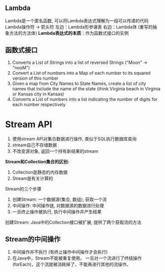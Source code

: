 ## Lambda

Lambda是一个匿名函数, 可以将Lambda表达式理解为一段可以传递的代码
Lambda操作符 -> 箭头符
左边：Lambda形参课表
右边：Lambda体 (重写的抽象方法的方法体)
**Lambda表达式的本质**：作为函数式接口的实例

## 函数式接口

1. Converts a List of Strings into a list of reversed Strings ("Moon" -> "nooM")
2. Convert a List of numbers into a Map of each number to its squared version of this number
3. Given a map from City Names to State Names, create a list of city names that include the name of the
   state (think Virginia beach in Virginia or Kansas city in Kansas)
4. Converts a List of numbers into a list indicating the number of digits for each number respectively

# Stream API

1. 使用stream API对集合数据进行操作, 类似于SQL执行数据库查询
2. stream自己不存储数据
3. 不改变源对象, 返回一个持有新结果的stream

**Stream和Collection集合的区别:**
1. Collection是静态的内存数据
2. Stream是有关计算的

Stream的三个步骤
1. 创建Stream: 一个数据源(集合, 数组), 获取一个流
2. 中间操作: 中间操作链, 对数据源的数据进行处理
3. 一旦终止操作被执行, 执行中间操作并产生结果

创建Stream:
Java中的Collection接口被扩展, 提供了两个获取流的方法

## Stream的中间操作

1. 中间操作并不执行 (有终止操作中间操作才会执行)
2. 在Java中，Stream不能被重复使用。 一旦对一个流进行了终结操作(forEach)，这个流就被消耗掉了，不能再进行其他的流操作。
